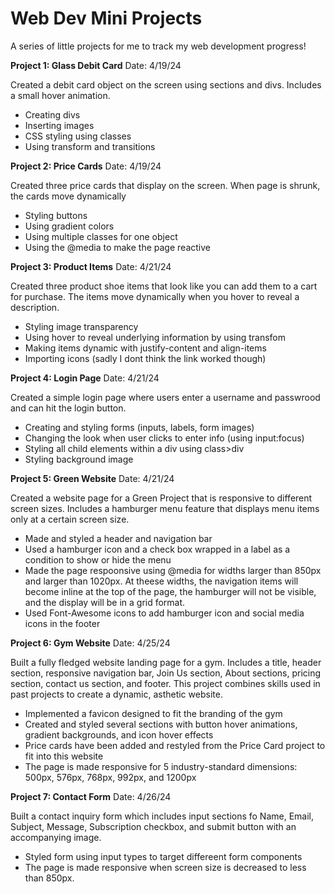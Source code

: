 # Web Dev Mini Projects

A series of little projects for me to track my web development progress!

**Project 1: Glass Debit Card**
Date: 4/19/24 

Created a debit card object on the screen using sections and divs. Includes a small hover animation.
- Creating divs
- Inserting images
- CSS styling using classes
- Using transform and transitions

**Project 2: Price Cards**
Date: 4/19/24

Created three price cards that display on the screen. When page is shrunk, the cards move dynamically
- Styling buttons
- Using gradient colors
- Using multiple classes for one object
- Using the @media to make the page reactive

**Project 3: Product Items**
Date: 4/21/24

Created three product shoe items that look like you can add them to a cart for purchase. The items move dynamically when you hover to reveal a description.
- Styling image transparency
- Using hover to reveal underlying information by using transfom
- Making items dynamic with justify-content and align-items
- Importing icons (sadly I dont think the link worked though)

**Project 4: Login Page**
Date: 4/21/24

Created a simple login page where users enter a username and passwrood and can hit the login button.
- Creating and styling forms (inputs, labels, form images)
- Changing the look when user clicks to enter info (using input:focus)
- Styling all child elements within a div using class>div
- Styling background image

**Project 5: Green Website**
Date: 4/21/24  

Created a website page for a Green Project that is responsive to different screen sizes. Includes a hamburger menu feature that displays menu items only at a certain screen size.
- Made and styled a header and navigation bar
- Used a hamburger icon and a check box wrapped in a label as a condition to show or hide the menu
- Made the page respoonsive using @media for widths larger than 850px and larger than 1020px. At theese widths, the navigation items will become inline at the top of the page, the hamburger will not be visible, and the display will be in a grid format.
- Used Font-Awesome icons to add hamburger icon and social media icons in the footer

**Project 6: Gym Website**
Date: 4/25/24  

Built a fully fledged website landing page for a gym. Includes a title, header section, responsive navigation bar, Join Us section, About sections, pricing section, contact us section, and footer. This project combines skills used in past projects to create a dynamic, asthetic website.
- Implemented a favicon designed to fit the branding of the gym
- Created and styled several sections with button hover animations, gradient backgrounds, and icon hover effects
- Price cards have been added and restyled from the Price Card project to fit into this website
- The page is made responsive for 5 industry-standard dimensions: 500px, 576px, 768px, 992px, and 1200px

**Project 7: Contact Form**
Date: 4/26/24 

Built a contact inquiry form which includes input sections fo Name, Email, Subject, Message, Subscription checkbox, and submit button with an accompanying image.
- Styled form using input types to target differeent form components
- The page is made responsive when screen size is decreased to less than 850px.

